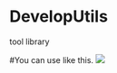 # DevelopUtils
tool library

#You can use like this.
[![](https://jitpack.io/v/itRookieMonster/DevelopUtils.svg)](https://jitpack.io/#itRookieMonster/DevelopUtils)
